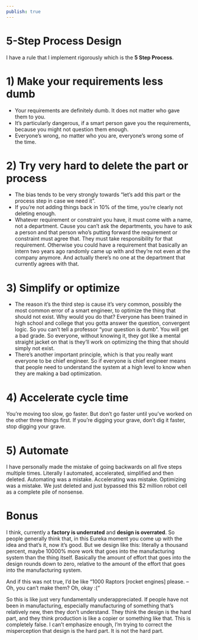 ```yaml
---
publish: true
---
```

# 5-Step Process Design

I have a rule that I implement rigorously which is the **5 Step Process**.

# 1) Make your requirements less dumb

- Your requirements are definitely dumb. It does not matter who gave them to you.
- It’s particularly dangerous, if a smart person gave you the requirements, because you might not question them enough.
- Everyone’s wrong, no matter who you are, everyone’s wrong some of the time.

# 2) Try very hard to delete the part or process

- The bias tends to be very strongly towards “let’s add this part or the process step in case we need it”.
- If you’re not adding things back in 10% of the time, you’re clearly not deleting enough.
- Whatever requirement or constraint you have, it must come with a name, not a department. Cause you can’t ask the departments, you have to ask a person and that person who’s putting forward the requirement or constraint must agree that. They must take responsibility for that requirement. Otherwise you could have a requirement that basically an intern two years ago randomly came up with and they’re not even at the company anymore. And actually there’s no one at the department that currently agrees with that.

# 3) Simplify or optimize

- The reason it’s the third step is cause it’s very common, possibly the most common error of a smart engineer, to optimize the thing that should not exist. Why would you do that? Everyone has been trained in high school and college that you gotta answer the question, convergent logic. So you can’t tell a professor “your question is dumb”. You will get a bad grade. So everyone, without knowing it, they got like a mental straight jacket on that is they’ll work on optimizing the thing that should simply not exist.
- There’s another important principle, which is that you really want everyone to be chief engineer. So if everyone is chief engineer means that people need to understand the system at a high level to know when they are making a bad optimization.

# 4) Accelerate cycle time

You’re moving too slow, go faster. But don’t go faster until you’ve worked on the other three things first. If you’re digging your grave, don’t dig it faster, stop digging your grave.

# 5) Automate

I have personally made the mistake of going backwards on all five steps multiple times. Literally I automated, accelerated, simplified and then deleted. Automating was a mistake. Accelerating was mistake. Optimizing was a mistake. We just deleted and just bypassed this $2 million robot cell as a complete pile of nonsense.

# Bonus

I think, currently a **factory is underrated** and **design is overrated**. So people generally think that, in this Eureka moment you come up with the idea and that’s it, now it’s good. But we design like this: literally a thousand percent, maybe 10000% more work that goes into the manufacturing system than the thing itself. Basically the amount of effort that goes into the design rounds down to zero, relative to the amount of the effort that goes into the manufacturing system.

And if this was not true, I’d be like “1000 Raptors [rocket engines] please. – Oh, you can’t make them? Oh, okay :(“

So this is like just very fundamentally underappreciated. If people have not been in manufacturing, especially manufacturing of something that’s relatively new, then they don’t understand. They think the design is the hard part, and they think production is like a copier or something like that. This is completely false. I can’t emphasize enough, I’m trying to correct the misperception that design is the hard part. It is not the hard part.